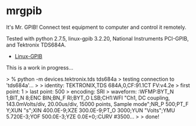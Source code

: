 mrgpib
======

It's Mr. GPIB! Connect test equipment to computer and control it remotely.

Tested with python 2.7.5, linux-gpib 3.2.20, National Instruments PCI-GPIB, and Tektronix TDS684A.

* [Linux-GPIB](http://linux-gpib.sourceforge.net/)

This is a work in progress...

\> % python -m devices.tektronix.tds tds684a
\> testing connection to 'tds684a'...
\> 
\>      identity: TEKTRONIX,TDS 684A,0,CF:91.1CT FV:v4.2e
\>   first point: 1
\>    last point: 500
\>      encoding: SRI
\>      waveform: :WFMP:BYT_N 1;BIT_N 8;ENC BIN;BN_F RI;BYT_O LSB;CH1:WFI "Ch1, DC coupling, 143.0mVolts/div, 20.00us/div, 15000 points, Sample mode";NR_P 500;PT_F Y;XUN "s";XIN 400.0E-9;XZE 300.0E-9;PT_O 3000;YUN "Volts";YMU 5.720E-3;YOF 500.0E-3;YZE 0.0E+0;:CURV #3500...
\> 
\> done!

